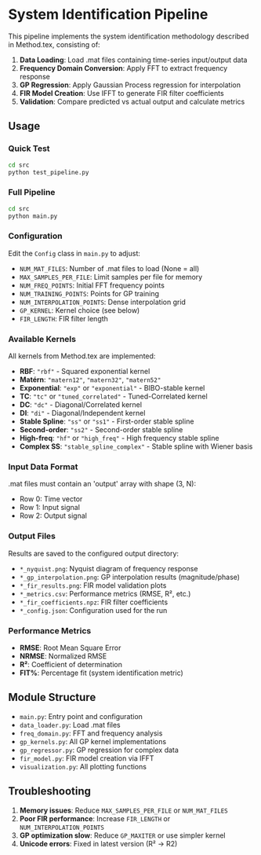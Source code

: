# System Identification Pipeline

This pipeline implements the system identification methodology described in Method.tex, consisting of:

1. **Data Loading**: Load .mat files containing time-series input/output data
2. **Frequency Domain Conversion**: Apply FFT to extract frequency response
3. **GP Regression**: Apply Gaussian Process regression for interpolation
4. **FIR Model Creation**: Use IFFT to generate FIR filter coefficients
5. **Validation**: Compare predicted vs actual output and calculate metrics

## Usage

### Quick Test
```bash
cd src
python test_pipeline.py
```

### Full Pipeline
```bash
cd src
python main.py
```

### Configuration

Edit the `Config` class in `main.py` to adjust:

- `NUM_MAT_FILES`: Number of .mat files to load (None = all)
- `MAX_SAMPLES_PER_FILE`: Limit samples per file for memory
- `NUM_FREQ_POINTS`: Initial FFT frequency points
- `NUM_TRAINING_POINTS`: Points for GP training
- `NUM_INTERPOLATION_POINTS`: Dense interpolation grid
- `GP_KERNEL`: Kernel choice (see below)
- `FIR_LENGTH`: FIR filter length

### Available Kernels

All kernels from Method.tex are implemented:

- **RBF**: `"rbf"` - Squared exponential kernel
- **Matérn**: `"matern12"`, `"matern32"`, `"matern52"`
- **Exponential**: `"exp"` or `"exponential"` - BIBO-stable kernel
- **TC**: `"tc"` or `"tuned_correlated"` - Tuned-Correlated kernel
- **DC**: `"dc"` - Diagonal/Correlated kernel
- **DI**: `"di"` - Diagonal/Independent kernel
- **Stable Spline**: `"ss"` or `"ss1"` - First-order stable spline
- **Second-order**: `"ss2"` - Second-order stable spline
- **High-freq**: `"hf"` or `"high_freq"` - High frequency stable spline
- **Complex SS**: `"stable_spline_complex"` - Stable spline with Wiener basis

### Input Data Format

.mat files must contain an 'output' array with shape (3, N):
- Row 0: Time vector
- Row 1: Input signal
- Row 2: Output signal

### Output Files

Results are saved to the configured output directory:
- `*_nyquist.png`: Nyquist diagram of frequency response
- `*_gp_interpolation.png`: GP interpolation results (magnitude/phase)
- `*_fir_results.png`: FIR model validation plots
- `*_metrics.csv`: Performance metrics (RMSE, R², etc.)
- `*_fir_coefficients.npz`: FIR filter coefficients
- `*_config.json`: Configuration used for the run

### Performance Metrics

- **RMSE**: Root Mean Square Error
- **NRMSE**: Normalized RMSE
- **R²**: Coefficient of determination
- **FIT%**: Percentage fit (system identification metric)

## Module Structure

- `main.py`: Entry point and configuration
- `data_loader.py`: Load .mat files
- `freq_domain.py`: FFT and frequency analysis
- `gp_kernels.py`: All GP kernel implementations
- `gp_regressor.py`: GP regression for complex data
- `fir_model.py`: FIR model creation via IFFT
- `visualization.py`: All plotting functions

## Troubleshooting

1. **Memory issues**: Reduce `MAX_SAMPLES_PER_FILE` or `NUM_MAT_FILES`
2. **Poor FIR performance**: Increase `FIR_LENGTH` or `NUM_INTERPOLATION_POINTS`
3. **GP optimization slow**: Reduce `GP_MAXITER` or use simpler kernel
4. **Unicode errors**: Fixed in latest version (R² → R2)